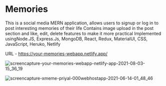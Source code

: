 # Memories

This is a social media MERN application, allows users to signup or log in to post interesting memories of their life
Contains image upload in the post section and like, edit, delete features to make it more practical
Implemented usingNode.JS, Express.Js, MongoDB, React, Redux, MaterialUI, CSS, JavaScript, Heruko, Netlify

URL - https://your-memories-webapp.netlify.app/


![screencapture-your-memories-webapp-netlify-app-2021-08-03-15_36_19](https://user-images.githubusercontent.com/56549165/127998130-85515434-5d30-4af8-a0d9-92a848137722.png)



![screencapture-xmeme-priyal-000webhostapp-2021-06-14-01_48_46](https://user-images.githubusercontent.com/56549165/127998377-2ff52558-e287-4b4f-a4d9-db8ee93f464d.png)

